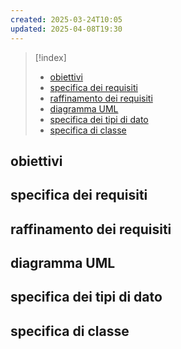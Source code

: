 ```yaml
---
created: 2025-03-24T10:05
updated: 2025-04-08T19:30
---
```

>[!index]
>- [obiettivi](#obiettivi)
>- [specifica dei requisiti](#specifica%20dei%20requisiti)
>- [raffinamento dei requisiti](#raffinamento%20dei%20requisiti)
>- [diagramma UML](#diagramma%20UML)
>- [specifica dei tipi di dato](#specifica%20dei%20tipi%20di%20dato)
>- [specifica di classe](#specifica%20di%20classe)
## obiettivi
## specifica dei requisiti
## raffinamento dei requisiti
## diagramma UML
## specifica dei tipi di dato
## specifica di classe